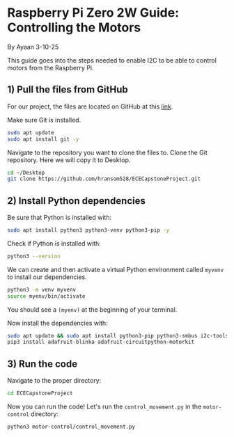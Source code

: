 # Raspberry Pi Zero 2W Guide: Controlling the Motors
By Ayaan 3-10-25

This guide goes into the steps needed to enable I2C to be able to control motors from the Raspberry Pi. 

## 1) Pull the files from GitHub

For our project, the files are located on GitHub at this [link](https://github.com/hransom528/ECECapstoneProject). 

Make sure Git is installed.
```bash
sudo apt update
sudo apt install git -y
```

Navigate to the repository you want to clone the files to. Clone the Git repository. Here we will copy it to Desktop. 
```bash
cd ~/Desktop
git clone https://github.com/hransom528/ECECapstoneProject.git
```

## 2) Install Python dependencies

Be sure that Python is installed with:
```bash
sudo apt install python3 python3-venv python3-pip -y
```

Check if Python is installed with:
```bash
python3 --version
```

We can create and then activate a virtual Python environment called `myvenv` to install our dependencies. 

```bash
python3 -m venv myvenv
source myenv/bin/activate
```

You should see a `(myenv)` at the beginning of your terminal. 

Now install the dependencies with: 

```bash
sudo apt update && sudo apt install python3-pip python3-smbus i2c-tools -y
pip3 install adafruit-blinka adafruit-circuitpython-motorkit
```

## 3) Run the code

Navigate to the proper directory:
```bash
cd ECECapstoneProject
```

Now you can run the code! Let's run the `control_movement.py` in the `motor-control` directory: 
```bash
python3 motor-control/control_movement.py
```